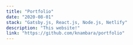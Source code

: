 ```yaml
---
title: "Portfolio"
date: "2020-08-01"
stack: "Gatsby.js, React.js, Node.js, Netlify"
description: "This website!"
link: "https://github.com/knambara/portfolio"
---
```

